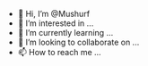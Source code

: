 - 👋 Hi, I’m @Mushurf
- 👀 I’m interested in ...
- 🌱 I’m currently learning ...
- 💞️ I’m looking to collaborate on ...
- 📫 How to reach me ...

<!---
Mushurf/Mushurf is a ✨ special ✨ repository because its `README.md` (this file) appears on your GitHub profile.
You can click the Preview link to take a look at your changes.
--->
